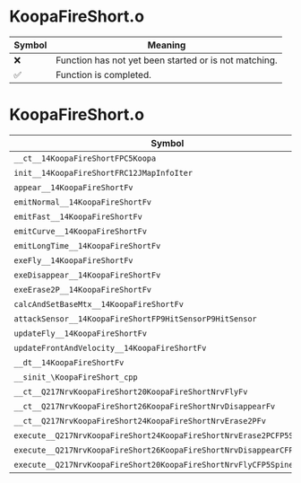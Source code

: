# KoopaFireShort.o
| Symbol | Meaning 
| ------------- | ------------- 
| :x: | Function has not yet been started or is not matching. 
| :white_check_mark: | Function is completed. 


# KoopaFireShort.o
| Symbol | Decompiled? |
| ------------- | ------------- |
| `__ct__14KoopaFireShortFPC5Koopa` | :x: |
| `init__14KoopaFireShortFRC12JMapInfoIter` | :x: |
| `appear__14KoopaFireShortFv` | :x: |
| `emitNormal__14KoopaFireShortFv` | :x: |
| `emitFast__14KoopaFireShortFv` | :x: |
| `emitCurve__14KoopaFireShortFv` | :x: |
| `emitLongTime__14KoopaFireShortFv` | :x: |
| `exeFly__14KoopaFireShortFv` | :x: |
| `exeDisappear__14KoopaFireShortFv` | :x: |
| `exeErase2P__14KoopaFireShortFv` | :x: |
| `calcAndSetBaseMtx__14KoopaFireShortFv` | :x: |
| `attackSensor__14KoopaFireShortFP9HitSensorP9HitSensor` | :x: |
| `updateFly__14KoopaFireShortFv` | :x: |
| `updateFrontAndVelocity__14KoopaFireShortFv` | :x: |
| `__dt__14KoopaFireShortFv` | :x: |
| `__sinit_\KoopaFireShort_cpp` | :x: |
| `__ct__Q217NrvKoopaFireShort20KoopaFireShortNrvFlyFv` | :x: |
| `__ct__Q217NrvKoopaFireShort26KoopaFireShortNrvDisappearFv` | :x: |
| `__ct__Q217NrvKoopaFireShort24KoopaFireShortNrvErase2PFv` | :x: |
| `execute__Q217NrvKoopaFireShort24KoopaFireShortNrvErase2PCFP5Spine` | :x: |
| `execute__Q217NrvKoopaFireShort26KoopaFireShortNrvDisappearCFP5Spine` | :x: |
| `execute__Q217NrvKoopaFireShort20KoopaFireShortNrvFlyCFP5Spine` | :x: |
